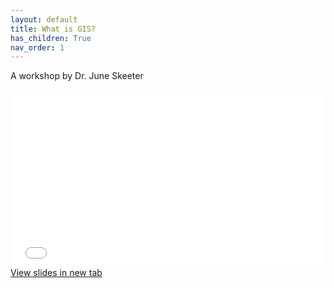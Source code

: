 ```yaml
---
layout: default
title: What is GIS?
has_children: True
nav_order: 1
---
```


A workshop by Dr. June Skeeter

<div style="overflow: hidden;
  padding-top: 56.25%;
  position: relative">
  <iframe src="WhatIsGIS.html" title="Processes" scrolling="no" frameborder="0"
    style="border: 0;
   height: 100%;
   left: 0;
   position: absolute;
   top: 0;
   width: 100%;">
   <p>Your browser does not support iframes.</p>
 </iframe>
</div>
<a href="WhatIsGIS.html" target="_blank">View slides in new tab</a>
